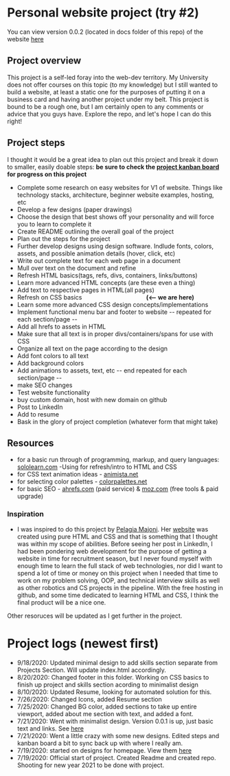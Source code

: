 # Personal website project (try #2) 

You can view version 0.0.2 (located in docs folder of this repo) of the website [here](https://roderick-bishop11.github.io/projects/)

## Project overview

This project is a self-led foray into the web-dev territory. My University does not offer courses on this topic (to my knowledge) but I still wanted to build a website, at least a static one
for the purposes of putting it on a business card and having another project under my belt. This project is bound to be a rough one, but I am certainly open to any comments or advice that
you guys have. Explore the repo, and let's hope I can do this right!

## Project steps
I thought it would be a great idea to plan out this project and break it down to smaller, easily doable steps: **be sure to check the [project kanban board](https://github.com/users/roderick-bishop11/projects/1) for progress on this project**

* Complete some research on easy websites for V1 of website. Things like technology stacks, architecture, beginner website examples, hosting, etc 
* Develop a few designs (paper drawings)
* Choose the design that best shows off your personality and will force you to learn to complete it 
* Create README outlining the overall goal of the project 
* Plan out the steps for the project 
* Further develop designs using design software. Indlude fonts, colors, assets, and possible animation details (hover, click, etc)
* Write out complete text for each web page in a document
* Mull over text on the document and refine
* Refresh HTML basics(tags, refs, divs, containers, links/buttons)
* Learn more advanced HTML concepts (are these even a thing)
* Add text to respective pages in HTML(all pages)
*  Refresh on CSS basics                                      **(<-- we are here)**
* Learn some more advanced CSS design concepts/implementations 
* Implement functional menu bar and footer to website
-- repeated for each section/page --
* Add all hrefs to assets in HTML
* Make sure that all text is in proper divs/containers/spans for use with CSS
* Organize all text on the page according to the design
* Add font colors to all text
* Add background colors
* Add animations to assets, text, etc
-- end repeated for each section/page --
* make SEO changes				
* Test website functionality
* buy custom domain, host with new domain on github
* Post to LinkedIn
* Add to resume
* Bask in the glory of project completion (whatever form that might take)


## Resources


* for a basic run through of programming, markup, and query languages: [sololearn.com](https://www.sololearn.com/)
	-Using for refresh/intro to HTML and CSS
* for CSS text animation ideas - [animista.net](https://animista.net/)
* for selecting color palettes - [colorpalettes.net](https://colorpalettes.net/)
* for basic SEO - [ahrefs.com](https://ahrefs.com/keywords-explorer) (paid service) & [moz.com](https://moz.com/) (free tools & paid upgrade)
### Inspiration
* I was inspired to do this project by [Pelagia Majoni](https://www.linkedin.com/in/pmajoni/). Her [website](https://pmajon.github.io/i/) was created using pure HTML and CSS and that is something that I thought was within my scope of abilities. Before seeing her post in LinkedIn, I had been pondering web development for the purpose of getting a website in time for recruitment season, but I never found myself with enough time to learn the full stack of web technologies, nor did I want to spend a lot of time or money on this project when I needed that time to work on my problem solving, OOP, and technical interview skills as well as other robotics and CS projects in the pipeline. With the free hosting in github, and some time dedicated to learning HTML and CSS, I think the final product will be a nice one.

Other resoruces will be updated as I get further in the project. 


# Project logs (newest first)
* 9/18/2020: Updated minimal design to add skills section separate from Projects Section. Will update index.html accordingly. 
* 8/20/2020: Changed footer in this folder. Working on CSS basics to finish up project and skills section acording to minimalist design
* 8/10/2020: Updated Resume, looking for automated solution for this. 
* 7/26/2020: Changed Icons, added Resume section
* 7/25/2020: Changed BG color, added sections to take up entire viewport, added about me section with text, and added a font. 
* 7/21/2020: Went with minimalist design. Version 0.0.1 is up, just basic text and links. See [here](https://roderick-bishop11.github.io/projects/) 
* 7/21/2020: Went a little crazy with some new designs. Edited steps and kanban board a bit to sync back up with where I really am. 
* 7/19/2020: started on designs for homepage. View them [here](https://github.com/roderick-bishop11/codingProjects/tree/master/Personal%20Website/Concepts)
* 7/19/2020: Official start of project. Created Readme and created repo. Shooting for new year 2021 to be done with project. 

